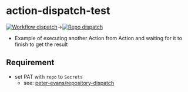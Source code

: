 # action-dispatch-test

[![Workflow dispatch](https://github.com/eggplants/action-dispatch-test/actions/workflows/workflow_disp.yml/badge.svg)](https://github.com/eggplants/action-dispatch-test/actions/workflows/workflow_disp.yml)→[![Repo dispatch](https://github.com/eggplants/action-dispatch-test/actions/workflows/rep_disp.yml/badge.svg)](https://github.com/eggplants/action-dispatch-test/actions/workflows/rep_disp.yml)

- Example of executing another Action from Action and waiting for it to finish to get the result

## Requirement

- set PAT with `repo` to `Secrets`
  - see: [peter-evans/repository-dispatch](https://github.com/peter-evans/repository-dispatch#token)
